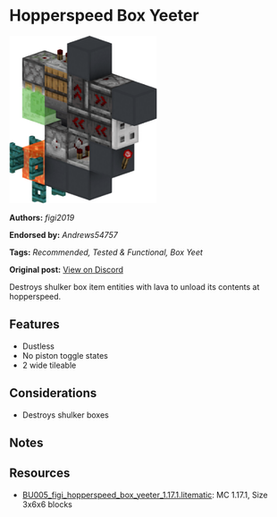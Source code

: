# Hopperspeed Box Yeeter
<img alt="BU005_figi_hopperspeed_box_yeeter_1171_render.png" src="images/BU005_figi_hopperspeed_box_yeeter_1171_render.png?raw=1" height="300px">

**Authors:** *figi2019*

**Endorsed by:** *Andrews54757*

**Tags:** *Recommended, Tested & Functional, Box Yeet*

**Original post:** [View on Discord](https://discord.com/channels/1375556143186837695/1392582594712961237)

Destroys shulker box item entities with lava to unload its contents at hopperspeed.
## Features
- Dustless
- No piston toggle states
- 2 wide tileable
## Considerations
- Destroys shulker boxes
## Notes

## Resources
- [BU005_figi_hopperspeed_box_yeeter_1.17.1.litematic](attachments/BU005_figi_hopperspeed_box_yeeter_1.17.1.litematic): MC 1.17.1, Size 3x6x6 blocks
